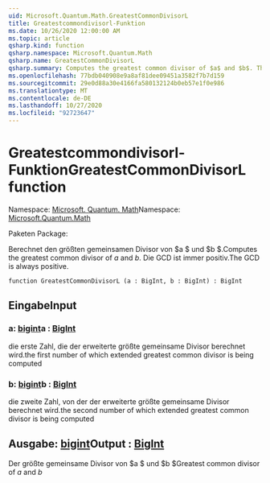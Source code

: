 ```yaml
---
uid: Microsoft.Quantum.Math.GreatestCommonDivisorL
title: Greatestcommondivisorl-Funktion
ms.date: 10/26/2020 12:00:00 AM
ms.topic: article
qsharp.kind: function
qsharp.namespace: Microsoft.Quantum.Math
qsharp.name: GreatestCommonDivisorL
qsharp.summary: Computes the greatest common divisor of $a$ and $b$. The GCD is always positive.
ms.openlocfilehash: 77bdb040908e9a8af81dee09451a3582f7b7d159
ms.sourcegitcommit: 29e0d88a30e4166fa580132124b0eb57e1f0e986
ms.translationtype: MT
ms.contentlocale: de-DE
ms.lasthandoff: 10/27/2020
ms.locfileid: "92723647"
---
```

# <a name="greatestcommondivisorl-function"></a><span data-ttu-id="604d2-102">Greatestcommondivisorl-Funktion</span><span class="sxs-lookup"><span data-stu-id="604d2-102">GreatestCommonDivisorL function</span></span>

<span data-ttu-id="604d2-103">Namespace: [Microsoft. Quantum. Math](xref:Microsoft.Quantum.Math)</span><span class="sxs-lookup"><span data-stu-id="604d2-103">Namespace: [Microsoft.Quantum.Math](xref:Microsoft.Quantum.Math)</span></span>

<span data-ttu-id="604d2-104">Paketen [](https://nuget.org/packages/)</span><span class="sxs-lookup"><span data-stu-id="604d2-104">Package: [](https://nuget.org/packages/)</span></span>


<span data-ttu-id="604d2-105">Berechnet den größten gemeinsamen Divisor von $a $ und $b $.</span><span class="sxs-lookup"><span data-stu-id="604d2-105">Computes the greatest common divisor of $a$ and $b$.</span></span> <span data-ttu-id="604d2-106">Die GCD ist immer positiv.</span><span class="sxs-lookup"><span data-stu-id="604d2-106">The GCD is always positive.</span></span>

```qsharp
function GreatestCommonDivisorL (a : BigInt, b : BigInt) : BigInt
```


## <a name="input"></a><span data-ttu-id="604d2-107">Eingabe</span><span class="sxs-lookup"><span data-stu-id="604d2-107">Input</span></span>

### <a name="a--bigint"></a><span data-ttu-id="604d2-108">a: [bigint](xref:microsoft.quantum.lang-ref.bigint)</span><span class="sxs-lookup"><span data-stu-id="604d2-108">a : [BigInt](xref:microsoft.quantum.lang-ref.bigint)</span></span>

<span data-ttu-id="604d2-109">die erste Zahl, die der erweiterte größte gemeinsame Divisor berechnet wird.</span><span class="sxs-lookup"><span data-stu-id="604d2-109">the first number of which extended greatest common divisor is being computed</span></span>


### <a name="b--bigint"></a><span data-ttu-id="604d2-110">b: [bigint](xref:microsoft.quantum.lang-ref.bigint)</span><span class="sxs-lookup"><span data-stu-id="604d2-110">b : [BigInt](xref:microsoft.quantum.lang-ref.bigint)</span></span>

<span data-ttu-id="604d2-111">die zweite Zahl, von der der erweiterte größte gemeinsame Divisor berechnet wird.</span><span class="sxs-lookup"><span data-stu-id="604d2-111">the second number of which extended greatest common divisor is being computed</span></span>



## <a name="output--bigint"></a><span data-ttu-id="604d2-112">Ausgabe: [bigint](xref:microsoft.quantum.lang-ref.bigint)</span><span class="sxs-lookup"><span data-stu-id="604d2-112">Output : [BigInt](xref:microsoft.quantum.lang-ref.bigint)</span></span>

<span data-ttu-id="604d2-113">Der größte gemeinsame Divisor von $a $ und $b $</span><span class="sxs-lookup"><span data-stu-id="604d2-113">Greatest common divisor of $a$ and $b$</span></span>